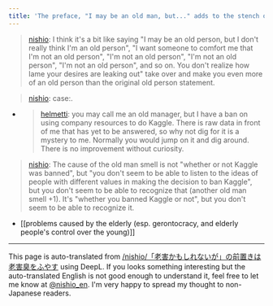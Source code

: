 ```yaml
---
title: 'The preface, "I may be an old man, but..." adds to the stench of old age.'
---
```


> [nishio](https://twitter.com/nishio/status/1453283609264238600): I think it's a bit like saying "I may be an old person, but I don't really think I'm an old person", "I want someone to comfort me that I'm not an old person", "I'm not an old person", "I'm not an old person", "I'm not an old person", and so on. You don't realize how lame your desires are leaking out" take over and make you even more of an old person than the original old person statement.

> [nishio](https://twitter.com/nishio/status/1453287554200055818): case:.
- > [helmetti](https://twitter.com/helmetti/status/1453119776780271623): you may call me an old manager, but I have a ban on using company resources to do Kaggle. There is raw data in front of me that has yet to be answered, so why not dig for it is a mystery to me. Normally you would jump on it and dig around. There is no improvement without curiosity.

> [nishio](https://twitter.com/nishio/status/1453288370726187017): The cause of the old man smell is not "whether or not Kaggle was banned", but "you don't seem to be able to listen to the ideas of people with different values in making the decision to ban Kaggle", but you don't seem to be able to recognize that (another old man smell +1). It's "whether you banned Kaggle or not", but you don't seem to be able to recognize it.

- [[problems caused by the elderly (esp. gerontocracy, and elderly people's control over the young)]]

---
This page is auto-translated from [/nishio/「老害かもしれないが」の前置きは老害臭をふやす](https://scrapbox.io/nishio/「老害かもしれないが」の前置きは老害臭をふやす) using DeepL. If you looks something interesting but the auto-translated English is not good enough to understand it, feel free to let me know at [@nishio_en](https://twitter.com/nishio_en). I'm very happy to spread my thought to non-Japanese readers.